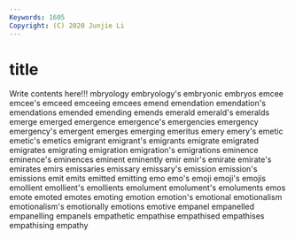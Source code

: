 ```yaml
---
Keywords: 1605
Copyright: (C) 2020 Junjie Li
---
```


# title

Write contents here!!!
mbryology 
embryology's 
embryonic 
embryos 
emcee 
emcee's 
emceed
emceeing 
emcees 
emend 
emendation 
emendation's 
emendations 
emended 
emending 
emends 
emerald
emerald's 
emeralds 
emerge 
emerged 
emergence 
emergence's 
emergencies 
emergency 
emergency's 
emergent
emerges 
emerging 
emeritus 
emery 
emery's 
emetic 
emetic's 
emetics 
emigrant 
emigrant's
emigrants 
emigrate 
emigrated 
emigrates 
emigrating 
emigration 
emigration's 
emigrations 
eminence 
eminence's
eminences 
eminent 
eminently 
emir 
emir's 
emirate 
emirate's 
emirates 
emirs 
emissaries
emissary 
emissary's 
emission 
emission's 
emissions 
emit 
emits 
emitted 
emitting 
emo
emo's 
emoji 
emoji's 
emojis 
emollient 
emollient's 
emollients 
emolument 
emolument's 
emoluments
emos 
emote 
emoted 
emotes 
emoting 
emotion 
emotion's 
emotional 
emotionalism 
emotionalism's
emotionally 
emotions 
emotive 
empanel 
empanelled 
empanelling 
empanels 
empathetic 
empathise 
empathised
empathises 
empathising 
empathy 

